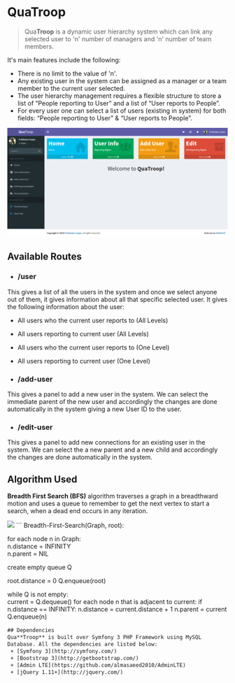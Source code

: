 # Qua**Troop**
> Qua**Troop** is a dynamic user hierarchy system which can link any selected user to 'n' number of managers and 'n' number of team members.

It's main features include the following:
 + There is no limit to the value of 'n'.
 + Any existing user in the system can be assigned as a manager or a team member to the current user selected.
 + The user hierarchy management requires a flexible structure to store a list of “People reporting to User” and a list of “User reports to People”.
 + For every user one can select a list of users (existing in system) for both fields: “People reporting to User” & “User reports to People”.

![QuaTroop](/screenshots/screencapture-localhost-8000-1479766681182.png)

## Available Routes
+ ### /user
This gives a list of all the users in the system and once we select anyone out of them, it gives information about all that specific selected user. It gives the following information about the user:
  + All users who the current user reports to (All Levels)
  + All users reporting to current user (All Levels)
  + All users who the current user reports to (One Level)
  + All users reporting to current user (One Level)

+ ### /add-user
This gives a panel to add a new user in the system. We can select the immediate parent of the new user and accordingly the changes are done automatically in the system giving a new User ID to the user.

+ ### /edit-user
This gives a panel to add new connections for an existing user in the system. We can select the a new parent and a new child and accordingly the changes are done automatically in the system.

## Algorithm Used
**Breadth First Search (BFS)** algorithm traverses a graph in a breadthward motion and uses a queue to remember to get the next vertex to start a search, when a dead end occurs in any iteration.

<img src="https://upload.wikimedia.org/wikipedia/commons/4/46/Animated_BFS.gif">
```
Breadth-First-Search(Graph, root):

for each node n in Graph:            
    n.distance = INFINITY        
    n.parent = NIL

create empty queue Q      

root.distance = 0
Q.enqueue(root)                      

while Q is not empty:        
    current = Q.dequeue()
    for each node n that is adjacent to current:
        if n.distance == INFINITY:
            n.distance = current.distance + 1
            n.parent = current
            Q.enqueue(n)
```
## Dependencies
Qua**Troop** is built over Symfony 3 PHP Framework using MySQL Database. All the dependencies are listed below:
 + [Symfony 3](http://symfony.com/)
 + [Bootstrap 3](http://getbootstrap.com/)
 + [Admin LTE](https://github.com/almasaeed2010/AdminLTE)
 + [jQuery 1.11+](http://jquery.com/)
